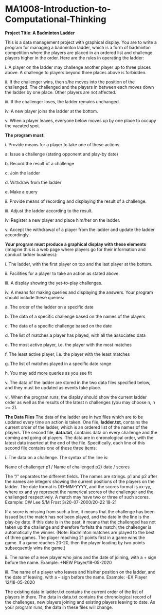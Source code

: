 # MA1008-Introduction-to-Computational-Thinking
**Project Title: A Badminton Ladder**

This is a data management project with graphical display. You are to write a program for managing a badminton ladder, which is a form of badminton competition where the players are placed in an ordered list and challenge players higher in the order. Here are the rules in operating the ladder:

i. A player on the ladder may challenge another player up to three places above. A challenge to players beyond three places above is forbidden.

ii. If the challenger wins, then s/he moves into the position of the challenged. The challenged and the players in between each moves down the ladder by one place. Other players are not affected.

iii. If the challenger loses, the ladder remains unchanged.

iv. A new player joins the ladder at the bottom.

v. When a player leaves, everyone below moves up by one place to occupy the vacated spot.

**The program must:**

i. Provide means for a player to take one of these actions:

a. Issue a challenge (stating opponent and play-by date)

b. Record the result of a challenge

c. Join the ladder

d. Withdraw from the ladder

e. Make a query

ii. Provide means of recording and displaying the result of a challenge.

iii. Adjust the ladder according to the result.

iv. Register a new player and place him/her on the ladder.

v. Accept the withdrawal of a player from the ladder and update the ladder accordingly.

**Your program must produce a graphical display with these elements** (imagine this is a web page where players go for their information and conduct ladder business):

i. The ladder, with the first player on top and the last player at the bottom.

ii. Facilities for a player to take an action as stated above.

iii. A display showing the yet-to-play challenges.

iv. A means for making queries and displaying the answers. Your program should include these queries:

  a. The order of the ladder on a specific date
  
  b. The data of a specific challenge based on the names of the players
  
  c. The data of a specific challenge based on the date
  
  d. The list of matches a player has played, with all the associated data
  
  e. The most active player, i.e. the player with the most matches
  
  f. The least active player, i.e. the player with the least matches
  
  g. The list of matches played in a specific date range
  
  h. You may add more queries as you see fit
  
v. The data of the ladder are stored in the two data files specified below, and they must be updated as events take place.

vi. When the program runs, the display should show the current ladder order as well as the results of the latest n challenges (you may choose n, n >= 2).

**The Data Files**
The data of the ladder are in two files which are to be updated every time an action is taken. One file, **ladder.txt**, contains the current order of the ladder, which is an ordered list of the names of the players. The second file, **data.txt**, contains data on every challenge and the coming and going of players. The data are in chronological order, with the latest data inserted at the end of the file. Specifically, each line of this second file contains one of these three items:

i. The data on a challenge. The syntax of the line is:

Name of challenger p1 / Name of challenged p2/ date / scores

The “/” separates the different fields. The names are strings. p1 and p2 after the names are integers showing the current positions of the players on the ladder. The date format is DD-MM-YYYY, and the scores format is xx-yy, where xx and yy represent the numerical scores of the challenger and the challenged respectively. A match may have two or three of such scores. Example: CW Lee 5/M Frost 3/20-07-2000/20-22 18-21

If a score is missing from such a line, it means that the challenge has been issued but the match has not been played, and the date in the line is the play-by date. If this date is in the past, it means that the challenged has not taken up the challenge and therefore forfeits the match; the challenger is automatically the winner.
(Note: Badminton matches are played to the best of three games. The player reaching 21 points first in a game wins the game. If a game reaches 20-20, then the player leading by two points subsequently wins the game.)

ii. The name of a new player who joins and the date of joining, with a + sign before the name. Example: +NEW Player/18-05-2020

iii. The name of a player who leaves and his/her position on the ladder, and the date of leaving, with a – sign before the name. Example: -EX Player 12/18-05-2020

The existing data in ladder.txt contains the current order of the list of players in there. The data in data.txt contains the chronological record of the challenges, new players joining and existing players leaving to date. As your program runs, the data in these files will change.
